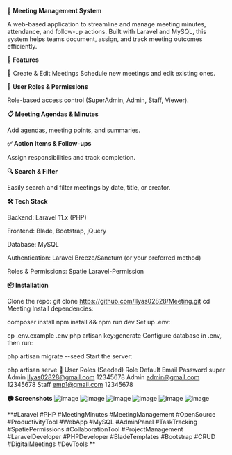 **📅 Meeting Management System**

A web-based application to streamline and manage meeting minutes, attendance, and follow-up actions. Built with Laravel and MySQL, this system helps teams document, assign, and track meeting outcomes efficiently.

**🚀 Features**

📝 Create & Edit Meetings
Schedule new meetings and edit existing ones.

**👥 User Roles & Permissions**

Role-based access control (SuperAdmin, Admin, Staff, Viewer).

**📋 Meeting Agendas & Minutes**

Add agendas, meeting points, and summaries.

**✅ Action Items & Follow-ups**

Assign responsibilities and track completion.

**🔍 Search & Filter**

Easily search and filter meetings by date, title, or creator.


**🛠️ Tech Stack**

Backend: Laravel 11.x (PHP)

Frontend: Blade, Bootstrap, jQuery

Database: MySQL

Authentication: Laravel Breeze/Sanctum (or your preferred method)

Roles & Permissions: Spatie Laravel-Permission

**📦 Installation**

Clone the repo:
git clone https://github.com/Ilyas02828/Meeting.git
cd Meeting
Install dependencies:

composer install
npm install && npm run dev
Set up .env:

cp .env.example .env
php artisan key:generate
Configure database in .env, then run:

php artisan migrate --seed
Start the server:


php artisan serve
👤 User Roles (Seeded)
Role	Default Email	Password
super Admin	Ilyas02828@gmail.com	12345678
Admin	admin@gmail.com	12345678
Staff	emp1@gmail.com	12345678


**📷 Screenshots**
![image](https://github.com/user-attachments/assets/bb3b903b-d400-479b-a6ce-b5608d0715c5)
![image](https://github.com/user-attachments/assets/62a73ad7-6465-4e5b-9798-9fef89324316)
![image](https://github.com/user-attachments/assets/848f7ea8-5bb5-48e6-bcf2-74a3acbc42e8)
![image](https://github.com/user-attachments/assets/a9447c47-2ce7-4f46-be3b-877cd8b9aff6)
![image](https://github.com/user-attachments/assets/281a2468-0ed1-4274-a25a-6de930abdeee)
![image](https://github.com/user-attachments/assets/91610be3-2d4d-48a9-bb7a-4ab14969f993)









**#Laravel #PHP #MeetingMinutes #MeetingManagement #OpenSource #ProductivityTool #WebApp #MySQL #AdminPanel #TaskTracking #SpatiePermissions #CollaborationTool #ProjectManagement #LaravelDeveloper #PHPDeveloper #BladeTemplates #Bootstrap #CRUD #DigitalMeetings #DevTools
**
